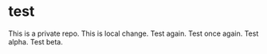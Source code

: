 # test
This is a private repo.
This is local change.
Test again.
Test once again.
Test alpha.
Test beta.
